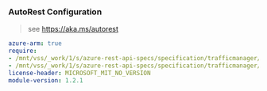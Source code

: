 ### AutoRest Configuration

> see https://aka.ms/autorest

``` yaml
azure-arm: true
require:
- /mnt/vss/_work/1/s/azure-rest-api-specs/specification/trafficmanager/resource-manager/readme.md
- /mnt/vss/_work/1/s/azure-rest-api-specs/specification/trafficmanager/resource-manager/readme.go.md
license-header: MICROSOFT_MIT_NO_VERSION
module-version: 1.2.1
```